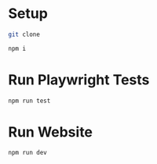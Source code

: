 # Setup

```sh
git clone
```

```sh
npm i
```

# Run Playwright Tests

```sh
npm run test
```

# Run Website

```sh
npm run dev
```
